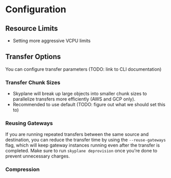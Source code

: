 # Configuration

## Resource Limits
* Setting more aggressive VCPU limits 


## Transfer Options
You can configure transfer parameters (TODO: link to CLI documentation)

### Transfer Chunk Sizes 
* Skyplane will break up large objects into smaller chunk sizes to parallelize transfers more efficiently (AWS and GCP only). 
* Recommended to use default (TODO: figure out what we should set this to) 

### Reusing Gateways 
If you are running repeated transfers between the same source and destination, you can reduce the transfer time by using the `--reuse-gateways` flag, which will keep gateway instances running even after the transfer is completed. Make sure to run `skyplane deprovision` once you're done to prevent unnecessary charges.  

### Compression


